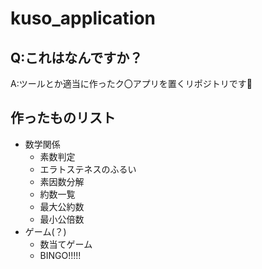 # kuso_application
## Q:これはなんですか？  
A:ツールとか適当に作ったク〇アプリを置くリポジトリです🫠

## 作ったものリスト
- 数学関係
  - 素数判定
  - エラトステネスのふるい
  - 素因数分解
  - 約数一覧
  - 最大公約数
  - 最小公倍数
- ゲーム(？)
  - 数当てゲーム
  - BINGO!!!!!
